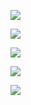 
![](https://github-profile-summary-cards.vercel.app/api/cards/profile-details?username=VDFOREVER&theme=solarized_dark)


![](https://github-profile-summary-cards.vercel.app/api/cards/most-commit-language?username=VDFOREVER&theme=solarized_dark)


![](https://github-profile-summary-cards.vercel.app/api/cards/repos-per-language?username=VDFOREVER&theme=solarized_dark)


![](https://github-profile-summary-cards.vercel.app/api/cards/stats?username=VDFOREVER&theme=solarized_dark)


![](https://github-profile-summary-cards.vercel.app/api/cards/productive-time?username=VDFOREVER&theme=solarized_dark)
